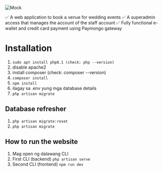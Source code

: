 ![Mock](https://github.com/RetroGhosty/Idyllic-Wedding/assets/54449218/438de10f-3e6f-4593-a22d-0563c1eb3075)

✅ A web application to book a venue for wedding events
✅ A superadmin access that manages the account of the staff account
✅ Fully functional e-wallet and credit card payment using Paymongo gateway

# Installation

1. `sudo apt install php8.1 (check: php --version)`
2. disable apache2
3. install composer (check: composer --version)
4. `composer install`
5. `npm install`
6. ilagay sa .env yung mga database details
7. `php artisan migrate`

## Database refresher

1. `php artisan migrate:reset`
2. `php artisan migrate`

## How to run the website

1. Mag open ng dalawang CLI
2. First CLI (backend) `php artisan serve`
3. Second CLI (frontend) `npm run dev`
